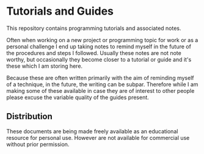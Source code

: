 # Tutorials and Guides
This repository contains programming tutorials and associated notes.  

Often when working on a new project or programming topic for work or as a personal challenge I end up taking notes to remind myself in the future of the procedures and steps I followed. Usually these notes are not note worthy, but occasionally they become closer to a tutorial or guide and it's these which I am storing here.  

Because these are often written primarily with the aim of reminding myself of a technique, in the future, the writing can be subpar. Therefore while I am making some of these available in case they are of interest to other people please excuse the variable quality of the guides present.  

## Distribution
These documents are being made freely available as an educational resource for personal use. However are not available for commercial use without prior permission.  
